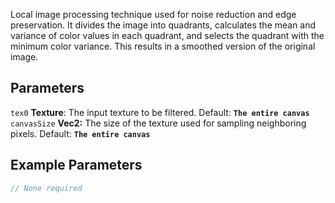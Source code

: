 Local image processing technique used for noise reduction and edge preservation. It divides the image into quadrants, calculates the mean and variance of color values in each quadrant, and selects the quadrant with the minimum color variance. This results in a smoothed version of the original image.

## Parameters
`tex0` **Texture**: The input texture to be filtered. Default: **`The entire canvas`**
<br>
`canvasSize` **Vec2:** The size of the texture used for sampling neighboring pixels. Default: **`The entire canvas`**

## Example Parameters
```javascript hl_lines="1"
// None required
```